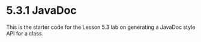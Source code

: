 # 5.3.1 JavaDoc
This is the starter code for the Lesson 5.3 lab on generating a JavaDoc style API for a class.